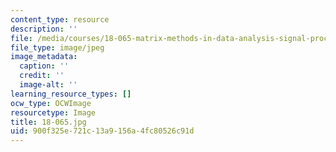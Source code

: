 ```yaml
---
content_type: resource
description: ''
file: /media/courses/18-065-matrix-methods-in-data-analysis-signal-processing-and-machine-learning-spring-2018/900f325e721c13a9156a4fc80526c91d_18-065.jpg
file_type: image/jpeg
image_metadata:
  caption: ''
  credit: ''
  image-alt: ''
learning_resource_types: []
ocw_type: OCWImage
resourcetype: Image
title: 18-065.jpg
uid: 900f325e-721c-13a9-156a-4fc80526c91d
---
```

